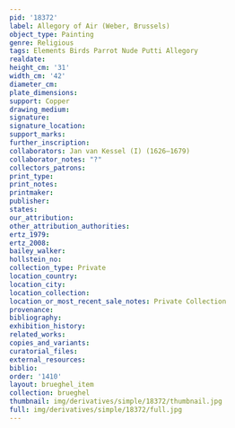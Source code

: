 ```yaml
---
pid: '18372'
label: Allegory of Air (Weber, Brussels)
object_type: Painting
genre: Religious
tags: Elements Birds Parrot Nude Putti Allegory
realdate: 
height_cm: '31'
width_cm: '42'
diameter_cm: 
plate_dimensions: 
support: Copper
drawing_medium: 
signature: 
signature_location: 
support_marks: 
further_inscription: 
collaborators: Jan van Kessel (I) (1626–1679)
collaborator_notes: "?"
collectors_patrons: 
print_type: 
print_notes: 
printmaker: 
publisher: 
states: 
our_attribution: 
other_attribution_authorities: 
ertz_1979: 
ertz_2008: 
bailey_walker: 
hollstein_no: 
collection_type: Private
location_country: 
location_city: 
location_collection: 
location_or_most_recent_sale_notes: Private Collection
provenance: 
bibliography: 
exhibition_history: 
related_works: 
copies_and_variants: 
curatorial_files: 
external_resources: 
biblio: 
order: '1410'
layout: brueghel_item
collection: brueghel
thumbnail: img/derivatives/simple/18372/thumbnail.jpg
full: img/derivatives/simple/18372/full.jpg
---
```

